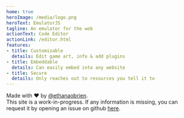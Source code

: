 ```yaml
---
home: true
heroImage: /media/logo.png
heroText: EmulatorJS
tagline: An emulator for the web
actionText: Code Editor
actionLink: /editor.html
features:
- title: Customizable
  details: Edit game art, info & add plugins
- title: Embeddable
  details: Can easily embed into any website
- title: Secure
  details: Only reaches out to resources you tell it to
---
```


<div class="home_footer">
    <div>Made with ❤️ by <a href="https://github.com/ethanaobrien" target="_blank">@ethanaobrien</a>.</div>
    <div>This site is a work-in-progress. If any information is missing, you can request it by opening an issue on github <a href="https://github.com/EmulatorJS/EmulatorJS/issues" target="_blank">here</a>.</div>
</div>
